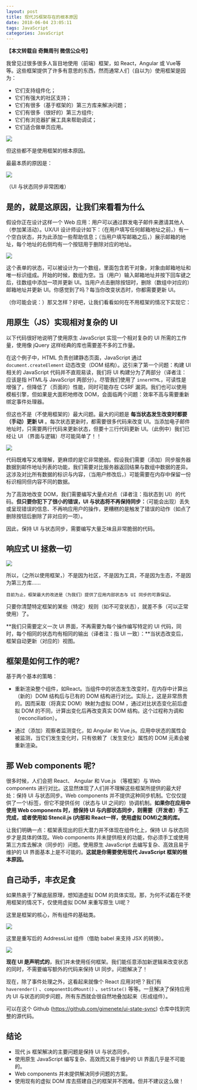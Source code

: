 ```yaml
---
layout: post
title: 现代JS框架存在的根本原因
date: 2018-06-04 23:05:11
tags: JavaScript
categories: JavaScript
---
```


**【本文转载自 奇舞周刊 微信公众号】**

我曾见过很多很多人盲目地使用（前端）框架，如 React，Angular 或 Vue等等。这些框架提供了许多有意思的东西，然而通常人们（自以为）使用框架是因为：

- 它们支持组件化；
- 它们有强大的社区支持；
- 它们有很多（基于框架的）第三方库来解决问题；
- 它们有很多（很好的）第三方组件;
- 它们有浏览器扩展工具来帮助调试；
- 它们适合做单页应用。

![](https://mmbiz.qpic.cn/mmbiz_gif/MpGQUHiaib4ib6GG6Sc1ZOGEIJic6Y21ia3tiapMh3yNSjT3YSdLWh9FFhCibOEdzevK3v4gRsQ3pwmgKibMdX9j1pofpg/640?wx_fmt=gif&wxfrom=5&wx_lazy=1)

但这些都不是使用框架的根本原因。

最最本质的原因是：

![](https://mmbiz.qpic.cn/mmbiz_png/MpGQUHiaib4ib6GG6Sc1ZOGEIJic6Y21ia3tiahLqstvVxftIiakQcIX9Fpujq6JVMvzxQyS63q6q9icRnzk1EiagfsK2xA/640?wx_fmt=png&wxfrom=5&wx_lazy=1)

（UI 与状态同步非常困难）

## 是的，就是这原因，让我们来看看为什么

假设你正在设计这样一个 Web 应用：用户可以通过群发电子邮件来邀请其他人（参加某活动）。UX/UI 设计师设计如下：（在用户填写任何邮箱地址之前，）有一个空白状态，并为此添加一些帮助信息；（当用户填写邮箱之后，）展示邮箱的地址，每个地址的右侧均有一个按钮用于删除对应的地址。

![](https://mmbiz.qpic.cn/mmbiz_png/MpGQUHiaib4ib6GG6Sc1ZOGEIJic6Y21ia3tiaoaU3nnzrphgqDspErIADltUUIkqcSVaQcUtM3nvjxcSLGz0BBBowMQ/640?wx_fmt=png&wxfrom=5&wx_lazy=1)

这个表单的状态，可以被设计为一个数组，里面包含若干对象，对象由邮箱地址和唯一标识组成。开始的时候，数组为空。当（用户）输入邮箱地址并按下回车键之后，往数组中添加一项并更新 UI。当用户点击删除按钮时，删除（数组中对应的）邮箱地址并更新 UI。你感觉到了吗？每当你改变状态时，你都需要更新 UI。

（你可能会说：）那又怎样？好吧，让我们看看如何在不用框架的情况下实现它：

## 用原生（JS）实现相对复杂的 UI

以下代码很好地说明了使用原生 JavaScript 实现一个相对复杂的 UI 所需的工作量，使用像  jQuery 这样经典的库也需要差不多的工作量。

在这个例子中，HTML 负责创建静态页面，JavaScript 通过 `document.createElement` 动态改变（DOM 结构）。这引来了第一个问题：构建 UI 相关的 JavaScript 代码并不直观易读，我们将 UI 构建分为了两部分（译者注：应该是指 HTML与 JavaScript 两部分）。尽管我们使用了 `innerHTML`，可读性是增强了，但降低了（页面的）性能，同时可能存在 CSRF 漏洞。我们也可以使用模板引擎，但如果是大面积地修改 DOM，会面临两个问题：效率不高与需要重新绑定事件处理器。

但这也不是（不使用框架的）最大问题。最大的问题是 **每当状态发生改变时都要（手动）更新 UI** 。每次状态更新时，都需要很多代码来改变 UI。当添加电子邮件地址时，只需要两行代码来更新状态，但要十三行代码更新 UI。（此例中）我们已经让 UI （界面与逻辑）尽可能简单了！！

![](https://mmbiz.qpic.cn/mmbiz_png/MpGQUHiaib4ib6GG6Sc1ZOGEIJic6Y21ia3tiaeYA8HkaRPxeIJe7G9TDricSzPQlLicPzWo9WiaSrgv20wrgiazg2TxQ7aw/640?wx_fmt=png&wxfrom=5&wx_lazy=1)

代码既难写又难理解，更麻烦的是它非常脆弱。假设我们需要（添加）同步服务器数据到邮件地址列表的功能，我们需要对比服务器返回结果与数组中数据的差异。这涉及对比所有数据的标识与内容，（当用户修改后，）可能需要在内存中保留一份标识相同但内容不同的数据。

为了高效地改变 DOM，我们需要编写大量点对点（译者注：指状态到 UI）的代码。**但只要你犯下了很小的错误，UI 与状态将不再保持同步：**（可能会出现）丢失或呈现错误的信息、不再响应用户的操作，更糟糕的是触发了错误的动作（如点了删除按钮后删除了非对应的一项）。

因此，保持 UI 与状态同步，需要编写大量乏味且非常脆弱的代码。

## 响应式 UI 拯救一切

![](https://mmbiz.qpic.cn/mmbiz_jpg/MpGQUHiaib4ib6GG6Sc1ZOGEIJic6Y21ia3tia7jq3Pl9sCUwpq4N37tFfN3mEfJGHmGHUFcCNWJwENxlDCTQEXIc1Ow/640?wx_fmt=jpeg&wxfrom=5&wx_lazy=1)

所以，（之所以使用框架，）不是因为社区，不是因为工具，不是因为生态，不是因为第三方库......

```
目前为止，框架最大的改进是（为我们）提供了应用内部状态与 UI 同步的可靠保证。
```

只要你清楚特定框架的某些（特定）规则（如不可变状态），就差不多（可以正常使用）了。

**我们只需要定义一次 UI 界面，不再需要为每个操作编写特定的 UI 代码，同时，每个相同的状态均有相同的输出（译者注：指 UI 一致）：**当状态改变后，框架自动更新（对应的）视图。

## 框架是如何工作的呢?

基于两个基本的策略：

- 重新渲染整个组件，如React。当组件中的状态发生改变时，在内存中计算出（新的）DOM 结构后与已有的 DOM 结构进行对比。实际上，这是非常昂贵的。因而采取（将真实 DOM）映射为虚拟 DOM ，通过对比状态变化前后虚拟 DOM 的不同，计算出变化后再改变真实 DOM 结构。这个过程称为调和（reconciliation）。

- 通过（添加）观察者监测变化，如 Angular 和 Vue.js。应用中状态的属性会被监测，当它们发生变化时，只有依赖了（发生变化）属性的 DOM 元素会被重新渲染。

## 那 Web components 呢?

很多时候，人们会把 React、 Angular 和 Vue.js （等框架）与 Web components 进行对比。这显然体现了人们并不理解这些框架所提供的最大好处：保持 UI 与状态同步。Web components 并不提供这种同步机制。它仅仅提供了一个\标签，但它不提供任何（状态与 UI 之间的）协调机制。**如果你在应用中使用 Web components 时，想保持 UI 与内部状态同步，则需要（开发者）手工完成，或者使用如 Stencil.js (内部和 React一样，使用虚拟 DOM)之类的库。**

让我们明确一点：框架表现出的巨大潜力并不体现在组件化上，保持 UI 与状态同步才是具体的体现。Web components 并未提供相关的功能，你必须手工或使用第三方库去解决（同步的）问题。使用原生 JavaScript 去编写复杂、高效且易于维护的 UI 界面基本上是不可能的。**这就是你需要使用现代 JavaScript 框架的根本原因。**

## 自己动手，丰衣足食

如果热衷于了解底层原理，想知道虚拟 DOM 的具体实现。那，为何不试着在不使用框架的情况下，仅使用虚拟 DOM 来重写原生 UI呢？

这里是框架的核心，所有组件的基础类。

![](https://mmbiz.qpic.cn/mmbiz_png/MpGQUHiaib4ib6GG6Sc1ZOGEIJic6Y21ia3tiaWK03oaKQ5dERI5nvat5miaPHGaWsATm4zNjGWP91D5hxq9vIJGbPsDA/640?wx_fmt=png&wxfrom=5&wx_lazy=1)

这里是重写后的 AddressList 组件（借助 babel 来支持 JSX 的转换）。

![](https://mmbiz.qpic.cn/mmbiz_png/MpGQUHiaib4ib6GG6Sc1ZOGEIJic6Y21ia3tias3EN6vcN2cPIrqFwLgbbvzaiadnknbsoq5rCbI2YKibMvbIicrUf50wicQ/640?wx_fmt=png&wxfrom=5&wx_lazy=1)

**现在 UI 是声明式的**，我们并未使用任何框架。我们能任意添加新逻辑来改变状态的同时，不需要编写额外的代码来保持 UI 同步。问题解决了！

现在，除了事件处理之外，这看起来就像个 React 应用对吧？我们有`haverender()` 、`componentDidMount()` 、`setState()` 等等。一旦解决了保持应用内 UI 与状态的同步问题，所有东西就会很自然地叠加起来（形成组件）。

可以在这个 Github (https://github.com/gimenete/ui-state-sync) 仓库中找到完整的源代码。

## 结论

- 现代 js 框架解决的主要问题是保持 UI 与状态同步。
- 使用原生 JavaScript 编写复杂、高效而又易于维护的 UI 界面几乎是不可能的。
- Web components 并未提供解决同步问题的方案。
- 使用现有的虚拟 DOM 库去搭建自己的框架并不困难。但并不建议这么做！